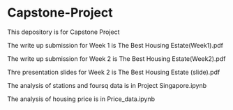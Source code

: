 # Capstone-Project
This depository is for Capstone Project

The write up submission for Week 1 is The Best Housing Estate(Week1).pdf

The write up submission for Week 2 is The Best Housing Estate(Week2).pdf

Thre presentation slides for Week 2 is The Best Housing Estate (slide).pdf

The analysis of stations and foursq data is in Project Singapore.ipynb

The analysis of housing price is in Price_data.ipynb
